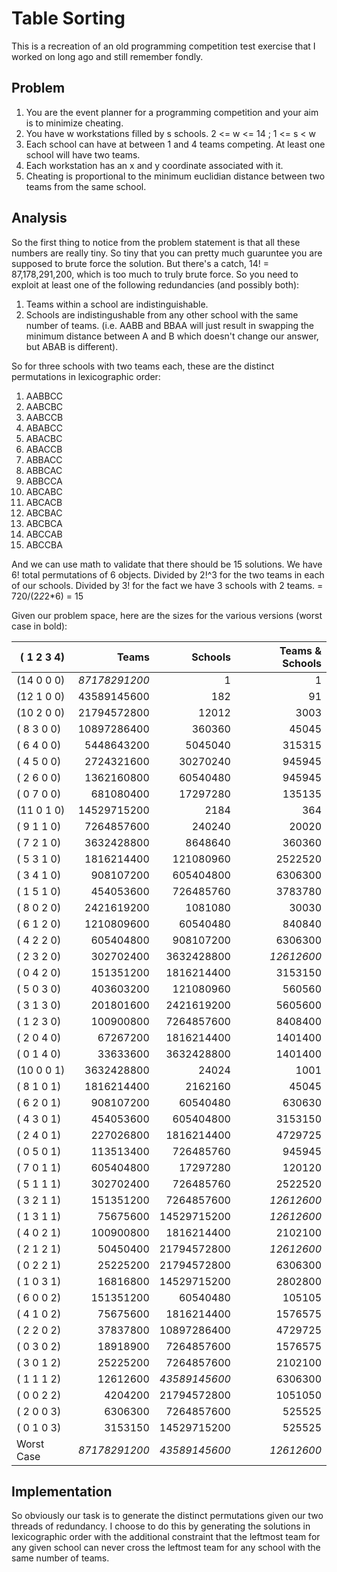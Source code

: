 Table Sorting
=============

This is a recreation of an old programming competition test exercise that I worked on long
ago and still remember fondly.

Problem
-------

1. You are the event planner for a programming competition and your aim is to minimize
   cheating.
2. You have w workstations filled by s schools. 2 <= w <= 14 ; 1 <= s < w
3. Each school can have at between 1 and 4 teams competing. At least one school will have
   two teams.
4. Each workstation has an x and y coordinate associated with it.
5. Cheating is proportional to the minimum euclidian distance between two teams from the
   same school.

Analysis
--------

So the first thing to notice from the problem statement is that all these numbers are
really tiny. So tiny that you can pretty much guaruntee you are supposed to brute force
the solution.  But there's a catch, 14! = 87,178,291,200, which is too much to truly brute
force. So you need to exploit at least one of the following redundancies (and possibly both):

1. Teams within a school are indistinguishable.
2. Schools are indistingushable from any other school with the same number of
   teams. (i.e. AABB and BBAA will just result in swapping the minimum distance between A
   and B which doesn't change our answer, but ABAB is different).


So for three schools with two teams each, these are the distinct permutations in lexicographic order:

1.  AABBCC
2.  AABCBC
3.  AABCCB
4.  ABABCC
5.  ABACBC
6.  ABACCB
7.  ABBACC
8.  ABBCAC
9.  ABBCCA
10. ABCABC
11. ABCACB
12. ABCBAC
13. ABCBCA
14. ABCCAB
15. ABCCBA

And we can use math to validate that there should be 15 solutions.  We have 6! total
permutations of 6 objects. Divided by 2!^3 for the two teams in each of our
schools. Divided by 3! for the fact we have 3 schools with 2 teams. = 720/(2*2*2*6) = 15

Given our problem space, here are the sizes for the various versions (worst case in bold):

| ( 1 2 3 4) |        Teams  |      Schools  | Teams & Schools |
|------------|--------------:|--------------:|----------------:|
| (14 0 0 0) | *87178291200* |            1  |              1  |
| (12 1 0 0) |  43589145600  |          182  |             91  |
| (10 2 0 0) |  21794572800  |        12012  |           3003  |
| ( 8 3 0 0) |  10897286400  |       360360  |          45045  |
| ( 6 4 0 0) |   5448643200  |      5045040  |         315315  |
| ( 4 5 0 0) |   2724321600  |     30270240  |         945945  |
| ( 2 6 0 0) |   1362160800  |     60540480  |         945945  |
| ( 0 7 0 0) |    681080400  |     17297280  |         135135  |
| (11 0 1 0) |  14529715200  |         2184  |            364  |
| ( 9 1 1 0) |   7264857600  |       240240  |          20020  |
| ( 7 2 1 0) |   3632428800  |      8648640  |         360360  |
| ( 5 3 1 0) |   1816214400  |    121080960  |        2522520  |
| ( 3 4 1 0) |    908107200  |    605404800  |        6306300  |
| ( 1 5 1 0) |    454053600  |    726485760  |        3783780  |
| ( 8 0 2 0) |   2421619200  |      1081080  |          30030  |
| ( 6 1 2 0) |   1210809600  |     60540480  |         840840  |
| ( 4 2 2 0) |    605404800  |    908107200  |        6306300  |
| ( 2 3 2 0) |    302702400  |   3632428800  |      *12612600* |
| ( 0 4 2 0) |    151351200  |   1816214400  |        3153150  |
| ( 5 0 3 0) |    403603200  |    121080960  |         560560  |
| ( 3 1 3 0) |    201801600  |   2421619200  |        5605600  |
| ( 1 2 3 0) |    100900800  |   7264857600  |        8408400  |
| ( 2 0 4 0) |     67267200  |   1816214400  |        1401400  |
| ( 0 1 4 0) |     33633600  |   3632428800  |        1401400  |
| (10 0 0 1) |   3632428800  |        24024  |           1001  |
| ( 8 1 0 1) |   1816214400  |      2162160  |          45045  |
| ( 6 2 0 1) |    908107200  |     60540480  |         630630  |
| ( 4 3 0 1) |    454053600  |    605404800  |        3153150  |
| ( 2 4 0 1) |    227026800  |   1816214400  |        4729725  |
| ( 0 5 0 1) |    113513400  |    726485760  |         945945  |
| ( 7 0 1 1) |    605404800  |     17297280  |         120120  |
| ( 5 1 1 1) |    302702400  |    726485760  |        2522520  |
| ( 3 2 1 1) |    151351200  |   7264857600  |      *12612600* |
| ( 1 3 1 1) |     75675600  |  14529715200  |      *12612600* |
| ( 4 0 2 1) |    100900800  |   1816214400  |        2102100  |
| ( 2 1 2 1) |     50450400  |  21794572800  |      *12612600* |
| ( 0 2 2 1) |     25225200  |  21794572800  |        6306300  |
| ( 1 0 3 1) |     16816800  |  14529715200  |        2802800  |
| ( 6 0 0 2) |    151351200  |     60540480  |         105105  |
| ( 4 1 0 2) |     75675600  |   1816214400  |        1576575  |
| ( 2 2 0 2) |     37837800  |  10897286400  |        4729725  |
| ( 0 3 0 2) |     18918900  |   7264857600  |        1576575  |
| ( 3 0 1 2) |     25225200  |   7264857600  |        2102100  |
| ( 1 1 1 2) |     12612600  | *43589145600* |        6306300  |
| ( 0 0 2 2) |      4204200  |  21794572800  |        1051050  |
| ( 2 0 0 3) |      6306300  |   7264857600  |         525525  |
| ( 0 1 0 3) |      3153150  |  14529715200  |         525525  |
| Worst Case | *87178291200* | *43589145600* |      *12612600* |

Implementation
--------------

So obviously our task is to generate the distinct permutations given our two threads of
redundancy. I choose to do this by generating the solutions in lexicographic order with
the additional constraint that the leftmost team for any given school can never cross the
leftmost team for any school with the same number of teams.

